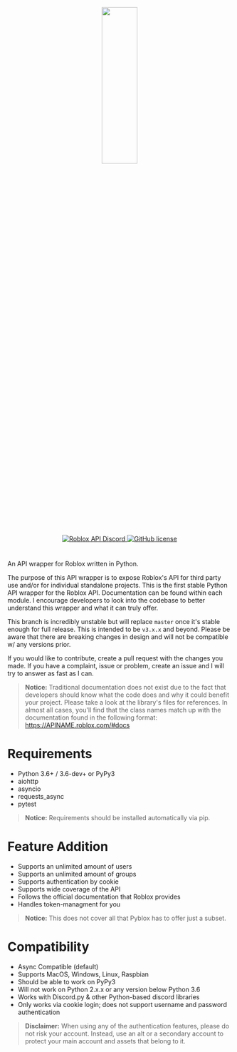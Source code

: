 <p align="center">
  <img width="40%" height="30%" src="https://cdn.discordapp.com/attachments/803768815400779776/803768832236847155/image.png">
</p>

<div align="center">
    <p>
        <a href="https://discord.gg/EDXNdAT">
            <img src="https://img.shields.io/badge/Discord-Roblox%20Api%20-blue.svg" alt="Roblox API Discord">
        </a>
        <a href="https://discord.gg/EDXNdAT">
            <img src="https://img.shields.io/badge/License-MIT-blue.svg" alt="GitHub license">
        </a>
    </p>
</div>

#

An API wrapper for Roblox written in Python.

The purpose of this API wrapper is to expose Roblox's API for third party use and/or for individual standalone projects. This is the first stable Python API wrapper for the Roblox API. Documentation can be found within each module. I encourage developers to look into the codebase to better understand this wrapper and what it can truly offer. 

This branch is incredibly unstable but will replace ``master`` once it's stable enough for full release. 
This is intended to be ``v3.x.x`` and beyond. Please be aware that there are breaking changes in design
and will not be compatible w/ any versions prior. 

If you would like to contribute, create a pull request with the changes you made. If you have a complaint, issue or problem, create an issue and I will try to answer as fast as I can.

> **Notice:** Traditional documentation does not exist due to the fact that developers should know what the code does and why it could benefit your project. Please take a look at the library's files for references. In almost all cases, you'll find that the class names match up with the documentation found in the following format: https://APINAME.roblox.com/#docs

# Requirements

- Python 3.6+ / 3.6-dev+ or PyPy3
- aiohttp
- asyncio
- requests_async
- pytest

> **Notice:** Requirements should be installed automatically via pip.

# Feature Addition
- Supports an unlimited amount of users
- Supports an unlimited amount of groups
- Supports authentication by cookie
- Supports wide coverage of the API
- Follows the official documentation that Roblox provides
- Handles token-managment for you

> **Notice:** This does not cover all that Pyblox has to offer just a subset.

# Compatibility
- Async Compatible (default)
- Supports MacOS, Windows, Linux, Raspbian
- Should be able to work on PyPy3
- Will not work on Python 2.x.x or any version below Python 3.6
- Works with Discord.py & other Python-based discord libraries
- Only works via cookie login; does not support username and password authentication

> **Disclaimer:** When using any of the authentication features, please do not risk your account. Instead, use an alt or a secondary account to protect your main account and assets that belong to it.
